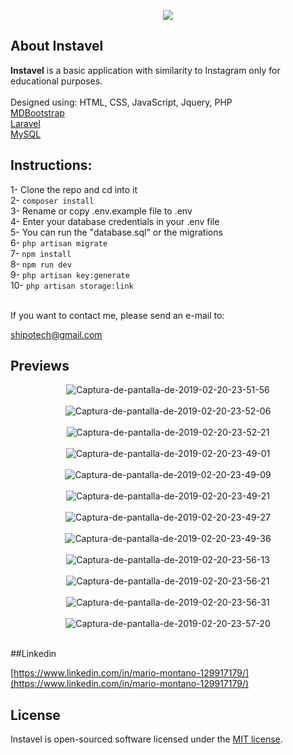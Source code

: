 <p align="center"><img src="https://i.ibb.co/TT8zhNT/logoo.png"></p>
 
## About Instavel 

<strong>Instavel</strong> is a basic application with similarity to Instagram only for educational purposes. 
<br><br>
Designed using:
HTML, CSS, JavaScript, Jquery, PHP
<br>
[MDBootstrap](https://mdbootstrap.com)
<br> 
[Laravel](https://laravel.com)
<br>
[MySQL](https://www.mysql.com)
<br>

## Instructions:
1- Clone the repo and cd into it <br>
2- `composer install` <br>
3- Rename or copy .env.example file to .env <br>
4- Enter your database credentials in your .env file <br>
5- You can run the "database.sql" or the migrations <br>
6- `php artisan migrate` <br>
7- `npm install` <br>
8- `npm run dev` <br>
9- `php artisan key:generate` <br>
10- `php artisan storage:link` <br>

<br>
If you want to contact me, please send an e-mail to:

[shipotech@gmail.com](mailto:shipotech@gmail.com)
<br>

## Previews
<p align="center">
<img src="https://i.ibb.co/2t0zwnw/Captura-de-pantalla-de-2019-02-20-23-51-56.png" alt="Captura-de-pantalla-de-2019-02-20-23-51-56" border="0">
<br><br>
<img src="https://i.ibb.co/MS9q9wm/Captura-de-pantalla-de-2019-02-20-23-52-06.png" alt="Captura-de-pantalla-de-2019-02-20-23-52-06" border="0">
<br><br>
<img src="https://i.ibb.co/W51yJVP/Captura-de-pantalla-de-2019-02-20-23-52-21.png" alt="Captura-de-pantalla-de-2019-02-20-23-52-21" border="0">
<br><br>
<img src="https://i.ibb.co/wYsSNgf/Captura-de-pantalla-de-2019-02-20-23-49-01.png" alt="Captura-de-pantalla-de-2019-02-20-23-49-01" border="0">
<br><br>
<img src="https://i.ibb.co/R4vMJNc/Captura-de-pantalla-de-2019-02-20-23-49-09.png" alt="Captura-de-pantalla-de-2019-02-20-23-49-09" border="0">
<br><br>
<img src="https://i.ibb.co/4Y7GZXp/Captura-de-pantalla-de-2019-02-20-23-49-21.png" alt="Captura-de-pantalla-de-2019-02-20-23-49-21" border="0">
<br><br>
<img src="https://i.ibb.co/PGXCrQw/Captura-de-pantalla-de-2019-02-20-23-49-27.png" alt="Captura-de-pantalla-de-2019-02-20-23-49-27" border="0">
<br><br>
<img src="https://i.ibb.co/12YsDCD/Captura-de-pantalla-de-2019-02-20-23-49-36.png" alt="Captura-de-pantalla-de-2019-02-20-23-49-36" border="0">
<br><br>
<img src="https://i.ibb.co/vBKcKYG/Captura-de-pantalla-de-2019-02-20-23-56-13.png" alt="Captura-de-pantalla-de-2019-02-20-23-56-13" border="0">
<br><br>
<img src="https://i.ibb.co/N11Qn2J/Captura-de-pantalla-de-2019-02-20-23-56-21.png" alt="Captura-de-pantalla-de-2019-02-20-23-56-21" border="0">
<br><br>
<img src="https://i.ibb.co/Hp0t3xp/Captura-de-pantalla-de-2019-02-20-23-56-31.png" alt="Captura-de-pantalla-de-2019-02-20-23-56-31" border="0">
<br><br>
<img src="https://i.ibb.co/cxfRhc3/Captura-de-pantalla-de-2019-02-20-23-57-20.png" alt="Captura-de-pantalla-de-2019-02-20-23-57-20" border="0">
<br><br>
</p>

##Linkedin

[https://www.linkedin.com/in/mario-montano-129917179/](https://www.linkedin.com/in/mario-montano-129917179/)
<br>

## License

Instavel is open-sourced software licensed under the [MIT license](https://opensource.org/licenses/MIT).